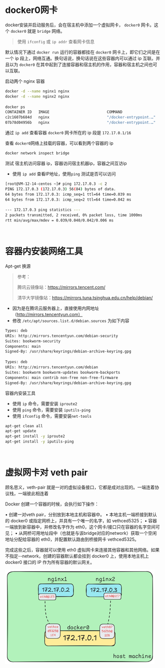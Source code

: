 # docker0网卡

docker安装并启动服务后，会在宿主机中添加一个虚拟网卡， `docker0` 网卡。这个 `docker0` 就是 `bridge` 网络。

>使用 `ifconfig` 或 `ip addr` 查看网卡信息



默认情况下通过 `docker run` 运行的容器都挂在 `docker0` 网卡上，即它们之间是在一个 ip 段上，网络互通。换句话说，换句话说在这些容器内可以通过 ip 互联。并且以为 `docker0` 在其中起到了连接容器和宿主机的作用，容器和宿主机之间也可以互联。

启动两个 nginx 容器

~~~bash
docker -d --name nginx1 nginx
docker -d --name nginx2 nginx

docker ps
CONTAINER ID   IMAGE                          COMMAND                   CREATED          STATUS                    PORTS                  NAMES
c2c1607b684d   nginx                          "/docker-entrypoint.…"   27 seconds ago   Up 26 seconds             80/tcp                 nginx2
07b78d04956b   nginx                          "/docker-entrypoint.…"   43 seconds ago   Up 40 seconds             80/tcp                 nginx1           80/tcp                 nginx1
~~~

通过 `ip add` 查看容器 `docker0` 网卡所在的 ip 段是 `172.17.0.1/16`

查看 `docker0`网络上挂载的容器，可以看到两个容器的 ip

~~~bash
docker network inspect bridge
~~~



测试 宿主机访问容器 ip，容器访问宿主机器ip，容器之间互访ip

- 使用 `ip add` 查看IP地址，使用`ping` 测试是否可以访问

~~~bash
[root@VM-12-14-centos ~]# ping 172.17.0.3 -c 2
PING 172.17.0.3 (172.17.0.3) 56(84) bytes of data.
64 bytes from 172.17.0.3: icmp_seq=1 ttl=64 time=0.039 ms
64 bytes from 172.17.0.3: icmp_seq=2 ttl=64 time=0.042 ms

--- 172.17.0.3 ping statistics ---
2 packets transmitted, 2 received, 0% packet loss, time 1000ms
rtt min/avg/max/mdev = 0.039/0.040/0.042/0.006 ms
~~~



<br>

# 容器内安装网络工具



Apt-get 换源

>参考：
>
>腾讯云镜像站：https://mirrors.tencent.com/
>
>清华大学镜像站：https://mirrors.tuna.tsinghua.edu.cn/help/debian/

- 因为是在腾讯云服务器上，直接使用内网地址（http://mirrors.tencentyun.com）
- 修改 `/etc/apt/sources.list.d/debian.sources` 为如下内容

~~~bash
Types: deb
URIs: http://mirrors.tencentyun.com/debian-security
Suites: bookworm-security
Components: main
Signed-By: /usr/share/keyrings/debian-archive-keyring.gpg

Types: deb
URIs: http://mirrors.tencentyun.com/debian
Suites: bookworm bookworm-updates bookworm-backports
Components: main contrib non-free non-free-firmware
Signed-By: /usr/share/keyrings/debian-archive-keyring.gpg
~~~



容器内安装工具

- 使用 `ip` 命令，需要安装 `iproute2`
- 使用 `ping` 命令，需要安装 `iputils-ping`
- 使用 `ifconfig` 命令，需要安装`net-tools`



~~~bash
apt-get clean all
apt-get update
apt-get install -y iproute2
apt-get install -y iputils-ping
~~~



<br>

# 虚拟网卡对 veth pair

顾名思义，veth-pair 就是一对的虚拟设备接口，它都是成对出现的。一端连着协议栈，一端彼此相连着

Docker 创建一个容器的时候，会执行如下操作：

 • 创建一对veth pair，分别放到本地主机和容器中。
 • 本地主机一端桥接到默认的 docker0 或指定网桥上，并具有一个唯一的名字，如 vethced5325；
 • 容器一端放到新容器中，并修改名字作为 eth0，这个网卡/接口只在容器的名字空间可见；
 • 从网桥可用地址段中（也就是与该bridge对应的network）获取一个空闲地址分配给容器的 eth0，并配置默认路由到桥接网卡 vethced5325。

完成这些之后，容器就可以使用 eth0 虚拟网卡来连接其他容器和其他网络。如果不指定--network，创建的容器默认都会挂到 docker0 上，使用本地主机上 docker0 接口的 IP 作为所有容器的默认网关。

<img src="https://raw.githubusercontent.com/bigbugboy/pic/main/img/docker0.png?s" alt="docker0" style="zoom:67%;" />

